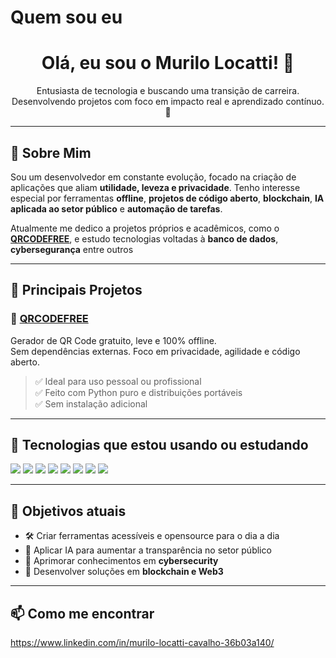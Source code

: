 # Quem sou eu

<h1 align="center">Olá, eu sou o Murilo Locatti! 👋</h1>

<p align="center">
  Entusiasta de tecnologia e buscando uma transição de carreira.  
  Desenvolvendo projetos com foco em impacto real e aprendizado contínuo. 🚀
</p>

---

## 🧠 Sobre Mim

Sou um desenvolvedor em constante evolução, focado na criação de aplicações que aliam **utilidade, leveza e privacidade**. Tenho interesse especial por ferramentas **offline**, **projetos de código aberto**, **blockchain**, **IA aplicada ao setor público** e **automação de tarefas**.

Atualmente me dedico a projetos próprios e acadêmicos, como o [**QRCODEFREE**](https://github.com/seu-usuario/qrcodefree), e estudo tecnologias voltadas à **banco de dados**, **cybersegurança** entre outros

---

## 🚀 Principais Projetos

### 🔹 [QRCODEFREE](https://github.com/seu-usuario/qrcodefree)
Gerador de QR Code gratuito, leve e 100% offline.  
Sem dependências externas. Foco em privacidade, agilidade e código aberto.

> ✅ Ideal para uso pessoal ou profissional  
> ✅ Feito com Python puro e distribuições portáveis  
> ✅ Sem instalação adicional

---

## 🧰 Tecnologias que estou usando ou estudando

<p align="left">
  <img src="https://img.shields.io/badge/Python-3670A0?style=for-the-badge&logo=python&logoColor=white"/>
  <img src="https://img.shields.io/badge/Git-F05032?style=for-the-badge&logo=git&logoColor=white"/>
  <img src="https://img.shields.io/badge/Markdown-000000?style=for-the-badge&logo=markdown&logoColor=white"/>
  <img src="https://img.shields.io/badge/VSCode-007ACC?style=for-the-badge&logo=visual%20studio%20code&logoColor=white"/>
  <img src="https://img.shields.io/badge/HTML5-E34F26?style=for-the-badge&logo=html5&logoColor=white"/>
  <img src="https://img.shields.io/badge/Linux-FCC624?style=for-the-badge&logo=linux&logoColor=black"/>
  <img src="https://img.shields.io/badge/ChatGPT-1A1A1A?style=for-the-badge&logo=openai&logoColor=white"/>
  <img src="https://img.shields.io/badge/Blockchain-121212?style=for-the-badge&logo=ethereum&logoColor=white"/>
</p>

---

## 🎯 Objetivos atuais

- 🛠 Criar ferramentas acessíveis e opensource para o dia a dia
- 🤖 Aplicar IA para aumentar a transparência no setor público
- 🔐 Aprimorar conhecimentos em **cybersecurity**
- 🧱 Desenvolver soluções em **blockchain e Web3**

---

## 📫 Como me encontrar
https://www.linkedin.com/in/murilo-locatti-cavalho-36b03a140/
